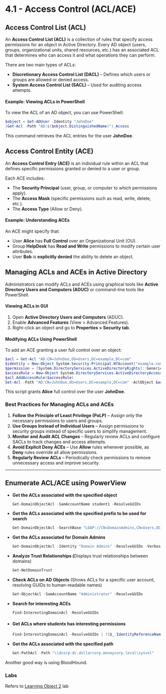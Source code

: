 # 4.1 - Access Control (ACL/ACE)

## Access Control List (ACL)

An **Access Control List (ACL)** is a collection of rules that specify access permissions for an object in Active Directory. Every AD object (users, groups, organizational units, shared resources, etc.) has an associated ACL that determines who can access it and what operations they can perform.

There are two main types of ACLs:

* **Discretionary Access Control List (DACL)** – Defines which users or groups are allowed or denied access.
* **System Access Control List (SACL)** – Used for auditing access attempts.

#### Example: Viewing ACLs in PowerShell

To view the ACL of an AD object, you can use PowerShell:

```powershell
$object = Get-ADUser -Identity "JohnDoe"
(Get-Acl -Path "AD:$($object.DistinguishedName)").Access
```

This command retrieves the ACL entries for the user **JohnDoe**.

## Access Control Entity (ACE)

An **Access Control Entry (ACE)** is an individual rule within an ACL that defines specific permissions granted or denied to a user or group.

Each ACE includes:

* The **Security Principal** (user, group, or computer to which permissions apply).
* The **Access Mask** (specific permissions such as read, write, delete, etc.).
* The **Access Type** (Allow or Deny).

#### Example: Understanding ACEs

An ACE might specify that:

* User **Alice** has **Full Control** over an Organizational Unit (OU).
* Group **HelpDesk** has **Read and Write** permissions to modify certain user attributes.
* User **Bob** is **explicitly denied** the ability to delete an object.

## Managing ACLs and ACEs in Active Directory

Administrators can modify ACLs and ACEs using graphical tools like **Active Directory Users and Computers (ADUC)** or command-line tools like PowerShell.

#### Viewing ACLs in GUI

1. Open **Active Directory Users and Computers** (ADUC).
2. Enable **Advanced Features** (View > Advanced Features).
3. Right-click an object and go to **Properties > Security tab**.

#### Modifying ACLs Using PowerShell

To add an ACE granting a user full control over an object:

```powershell
$acl = Get-Acl "AD:CN=JohnDoe,OU=Users,DC=example,DC=com"
$identity = New-Object System.Security.Principal.NTAccount("example.com\Alice")
$permission = [System.DirectoryServices.ActiveDirectoryRights]::GenericAll
$accessRule = New-Object System.DirectoryServices.ActiveDirectoryAccessRule($identity, $permission, "Allow")
$acl.AddAccessRule($accessRule)
Set-Acl -Path "AD:CN=JohnDoe,OU=Users,DC=example,DC=com" -AclObject $acl
```

This script grants **Alice** full control over the user **JohnDoe**.

### Best Practices for Managing ACLs and ACEs

1. **Follow the Principle of Least Privilege (PoLP)** – Assign only the necessary permissions to users and groups.
2. **Use Groups Instead of Individual Users** – Assign permissions to security groups instead of specific users to simplify management.
3. **Monitor and Audit ACL Changes** – Regularly review ACLs and configure SACLs to track changes and access attempts.
4. **Avoid Explicit Deny ACEs** – Use **Allow** rules whenever possible, as **Deny** rules override all allow permissions.
5. **Regularly Review ACLs** – Periodically check permissions to remove unnecessary access and improve security.

***

## Enumerate ACL/ACE using PowerView

*   **Get the ACLs associated with the specified object**

    ```powershell
    Get-DomainObjectAcl -SamAccountName student1 -ResolveGUIDs
    ```
*   **Get the ACLs associated with the specified prefix to be used for search**

    ```powershell
    Get-DomainObjectAcl -SearchBase "LDAP://CN=DomainAdmins,CN=Users,DC=dollarcorp,DC=moneycorp,DC=local" -ResolveGUIDs -Verbose
    ```
*   **Get the ACLs associated for Domain Admins**

    ```powershell
    Get-DomainObjectAcl -Identity "Domain Admins" -ResolveGUIDs -Verbose
    ```
*   **Analyze Trust Relationships (**&#x44;isplays trust relationships between domains)

    ```powershell
    Get-NetDomainTrust
    ```
*   **Check ACLs on AD Objects** (Shows ACLs for a specific user account, resolving GUIDs to human-readable names)

    ```powershell
    Get-ObjectAcl -SamAccountName "Administrator" -ResolveGUIDs
    ```
*   **Search for interesting ACEs**

    ```powershell
    Find-InterestingDomainAcl -ResolveGUIDs
    ```
*   #### Get ACLs where studentx has interesting permissions

    ```powershell
    Find-InterestingDomainAcl -ResolveGUIDs | ?{$_.IdentityReferenceName -match "student867"}
    ```
*   **Get the ACLs associated with the specified path**

    ```powershell
    Get-PathAcl -Path "\\dcorp-dc.dollarcorp.moneycorp.local\sysvol"
    ```

Another good way is using BloodHound.

### Labs

Refers to [Learning Object 2](../lab/2-learning-object-2.md) lab
